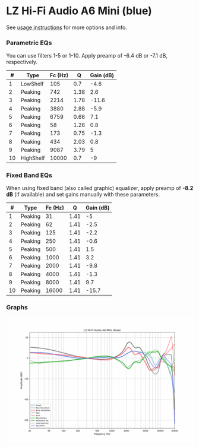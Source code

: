 # LZ Hi-Fi Audio A6 Mini (blue)
See [usage instructions](https://github.com/jaakkopasanen/AutoEq#usage) for more options and info.

### Parametric EQs
You can use filters 1-5 or 1-10. Apply preamp of -6.4 dB or -7.1 dB, respectively.

|   # | Type      |   Fc (Hz) |    Q |   Gain (dB) |
|-----|-----------|-----------|------|-------------|
|   1 | LowShelf  |       105 | 0.7  |        -4.6 |
|   2 | Peaking   |       742 | 1.38 |         2.6 |
|   3 | Peaking   |      2214 | 1.78 |       -11.6 |
|   4 | Peaking   |      3880 | 2.88 |        -5.9 |
|   5 | Peaking   |      6759 | 0.66 |         7.1 |
|   6 | Peaking   |        58 | 1.28 |         0.8 |
|   7 | Peaking   |       173 | 0.75 |        -1.3 |
|   8 | Peaking   |       434 | 2.03 |         0.8 |
|   9 | Peaking   |      9087 | 3.79 |         5   |
|  10 | HighShelf |     10000 | 0.7  |        -9   |

### Fixed Band EQs
When using fixed band (also called graphic) equalizer, apply preamp of **-8.2 dB** (if available) and set gains manually with these parameters.

|   # | Type    |   Fc (Hz) |    Q |   Gain (dB) |
|-----|---------|-----------|------|-------------|
|   1 | Peaking |        31 | 1.41 |        -5   |
|   2 | Peaking |        62 | 1.41 |        -2.5 |
|   3 | Peaking |       125 | 1.41 |        -2.2 |
|   4 | Peaking |       250 | 1.41 |        -0.6 |
|   5 | Peaking |       500 | 1.41 |         1.5 |
|   6 | Peaking |      1000 | 1.41 |         3.2 |
|   7 | Peaking |      2000 | 1.41 |        -9.8 |
|   8 | Peaking |      4000 | 1.41 |        -1.3 |
|   9 | Peaking |      8000 | 1.41 |         9.7 |
|  10 | Peaking |     16000 | 1.41 |       -15.7 |

### Graphs
![](./LZ%20Hi-Fi%20Audio%20A6%20Mini%20(blue).png)
